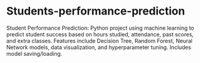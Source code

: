 # Students-performance-prediction
 Student Performance Prediction: Python project using machine learning to predict student success based on hours studied, attendance, past scores, and extra classes. Features include Decision Tree, Random Forest, Neural Network models, data visualization, and hyperparameter tuning. Includes model saving/loading.
